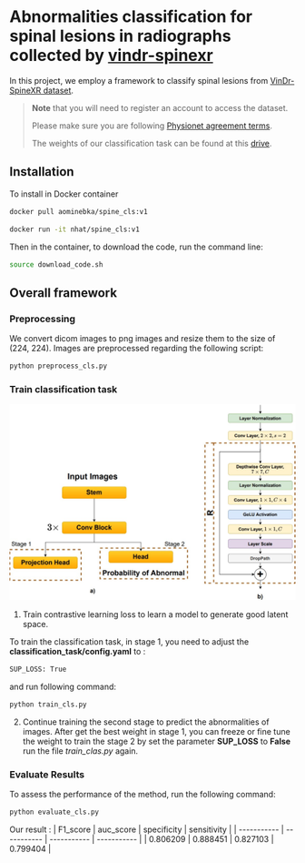 # Abnormalities classification for spinal lesions in radiographs collected by [vindr-spinexr](https://github.com/vinbigdata-medical/vindr-spinexr)

In this project, we employ a framework to classify spinal lesions from [VinDr-SpineXR dataset](https://physionet.org/content/vindr-spinexr/1.0.0/).

> **Note** that you will need to register an account to access the dataset.
>
> Please make sure you are following [Physionet agreement terms](https://physionet.org/content/vindr-spinexr/1.0.0/).
>
> The weights of our classification task can be found at this [drive](https://drive.google.com/drive/folders/14dB6Gn3c8u7QKrgwfh71qLwaTw0kptyv?usp=sharing).

## Installation
To install in Docker container

```bash
docker pull aominebka/spine_cls:v1
```
```bash
docker run -it nhat/spine_cls:v1 
```
Then in the container, to download the code, run the command line:
```bash
source download_code.sh
```
## Overall framework
### Preprocessing
We convert dicom images to png images and resize them to the size of (224, 224). Images are preprocessed regarding the following script:
```bash
python preprocess_cls.py
```
### Train classification task
![Classification network](images/cls.jpg)
1. Train contrastive learning loss to learn a model to generate good latent space.

To train the classification task, in stage 1, you need to adjust the **classification_task/config.yaml** to :
```bash
SUP_LOSS: True
```
and run following command: 
```bash
python train_cls.py
```
2. Continue training the second stage to predict the abnormalities of images.
After get the best weight in stage 1, you can freeze or fine tune the weight to train the stage 2 by set the parameter **SUP_LOSS** to **False** run the file *train_clas.py* again.

### Evaluate Results
To assess the performance of the method, run the following command:
```bash
python evaluate_cls.py
```
Our result :
| F1_score    | auc_score | specificity | sensitivity |
| ----------- | ----------- | ----------- | ----------- |
| 0.806209    | 0.888451     | 0.827103 | 0.799404 |

